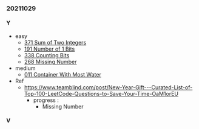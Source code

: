 ### 20211029

#### Y
- easy
  - [371 Sum of Two Integers](https://leetcode.com/problems/sum-of-two-integers/)
  - [191 Number of 1 Bits](https://leetcode.com/problems/number-of-1-bits/)
  - [338 Counting Bits](https://leetcode.com/problems/counting-bits/)
  - [268 Missing Number](https://leetcode.com/problems/missing-number/)
- medium
  - [011 Container With Most Water](https://leetcode.com/problems/container-with-most-water/)
- Ref
  - https://www.teamblind.com/post/New-Year-Gift---Curated-List-of-Top-100-LeetCode-Questions-to-Save-Your-Time-OaM1orEU
    - progress :
      - Missing Number

#### V